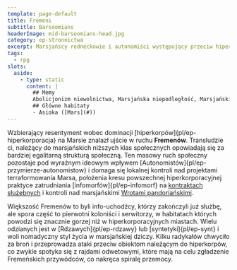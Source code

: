 ```yaml
---
template: page-default
title: Fremeni
subtitle: Barsoomians
headerImage: mid-barsoomians-head.jpg
category: ep-stronnictwa
excerpt: Marsjańscy redneckowie i autonomiści występujący przeciw hiperkorporacjom
tags:
  - rpg
slots:
  aside:
    - type: static
      content: |
        ## Memy
        Abolicjonizm niewolnictwa, Marsjańska niepodległość, Marsjański nacjonalizm, Kontrola terraformowania
        ## Główne habitaty
        - Asioka ([Mars](#))
---
```

Wzbierający resentyment wobec dominacji [hiperkorpów]{pl/ep-hiperkorporacja} na Marsie znalazł ujście w ruchu **Fremenów**. Transludzie ci, należący do marsjańskich niższych klas społecznych opowiadają się za bardziej egalitarną strukturą społeczną. Ten masowy ruch społeczny pozostaje pod wyraźnym ideowym wpływem [Autonomistów]{pl/ep-przymierze-autonomistow} i domaga się lokalnej kontroli nad projektami terraformowania Marsa, położenia kresu powszechnej hiperkorporacyjnej praktyce zatrudniania [infomorfów]{pl/ep-infomorf} na [kontraktach służebnych](#) i kontroli nad marsjańskimi [Wrotami pandoriańskimi](#).

Większość Fremenów to byli info-uchodźcy, którzy zakończyli już służbę, ale spora część to pierwotni koloniści i serwitorzy, w habitatach których powodzi się znacznie gorzej niż w hiperkorporacyjnych miastach. Wielu odzianych jest w [Rdzawych]{pl/ep-rdzawy} lub [syntetyki]{pl/ep-synt} i woli nomadyczny styl życia w marsjańskiej dziczy. Kilku radykałów chwyciło za broń i przeprowadza ataki przeciw obiektom należącym do hiperkorpów, co zwykle spotyka się z rajdami odwetowymi, które mają na celu zgładzenie Fremeńskich przywódców, co nakręca spiralę przemocy.
